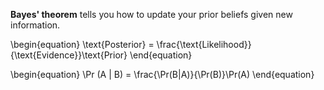 **Bayes' theorem** tells you how to update your prior beliefs given new information.

\begin{equation}
\text{Posterior} = \frac{\text{Likelihood}}{\text{Evidence}}\text{Prior}
\end{equation}


\begin{equation}
\Pr (A | B) = \frac{\Pr(B|A)}{\Pr(B)}\Pr(A)
\end{equation}
